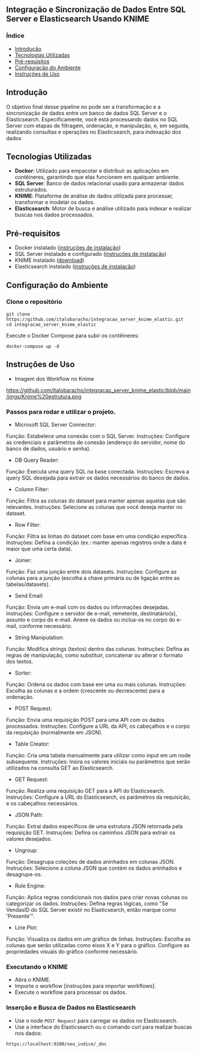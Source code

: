 ## Integração e Sincronização de Dados Entre SQL Server e Elasticsearch Usando KNIME


### Índice

- [Introdução](#introdução)
- [Tecnologias Utilizadas](#tecnologias-utilizadas)
- [Pré-requisitos](#pré-requisitos)
- [Configuração do Ambiente](#configuração-do-ambiente)
- [Instruções de Uso](#instruções-de-uso)




## Introdução

O objetivo final desse pipeline no pode ser a transformação e a sincronização de dados entre um banco de dados SQL Server e o Elasticsearch. Especificamente, você está processando dados no SQL Server com etapas de filtragem, ordenação, e manipulação, e, em seguida, realizando consultas e operações no Elasticsearch, para indexação dos dados 




## Tecnologias Utilizadas

- **Docker**: Utilizado para empacotar e distribuir as aplicações em contêineres, garantindo que elas funcionem em qualquer ambiente.
- **SQL Server**: Banco de dados relacional usado para armazenar dados estruturados.
- **KNIME**: Plataforma de análise de dados utilizada para processar, transformar e modelar os dados.
- **Elasticsearch**: Motor de busca e análise utilizado para indexar e realizar buscas nos dados processados.



## Pré-requisitos

- Docker instalado ([instruções de instalação](https://docs.docker.com/get-docker/))
- SQL Server instalado e configurado ([instruções de instalação](https://docs.microsoft.com/pt-br/sql/database-engine/install-windows/install-sql-server?view=sql-server-ver15))
- KNIME instalado ([download](https://www.knime.com/downloads))
- Elasticsearch instalado ([instruções de instalação](https://www.elastic.co/guide/en/elasticsearch/reference/current/install-elasticsearch.html))


## Configuração do Ambiente

### Clone o repositório

````
git clone https://github.com/italobaracho/integracao_server_knime_elastic.git
cd integracao_server_knime_elastic
````

Execute o Docker Compose para subir os contêineres:
````
docker-compose up -d
````



## Instruções de Uso

- Imagem dos Workflow no Knime
  
https://github.com/italobaracho/integracao_server_knime_elastic/blob/main/imgs/Knime%20estrutura.png

### Passos para rodar e utilizar o projeto.


- Microsoft SQL Server Connector:
  
Função: Estabelece uma conexão com o SQL Server.
Instruções: Configure as credenciais e parâmetros de conexão (endereço do servidor, nome do banco de dados, usuário e senha).

- DB Query Reader:

Função: Executa uma query SQL na base conectada.
Instruções: Escreva a query SQL desejada para extrair os dados necessários do banco de dados.

- Column Filter:

Função: Filtra as colunas do dataset para manter apenas aquelas que são relevantes.
Instruções: Selecione as colunas que você deseja manter no dataset.

- Row Filter:

Função: Filtra as linhas do dataset com base em uma condição específica.
Instruções: Defina a condição (ex.: manter apenas registros onde a data é maior que uma certa data).
 
- Joiner:

 Função: Faz uma junção entre dois datasets.
 Instruções: Configure as colunas para a junção (escolha a chave primária ou de ligação entre as tabelas/datasets).

- Send Email:

Função: Envia um e-mail com os dados ou informações desejadas.
Instruções: Configure o servidor de e-mail, remetente, destinatário(s), assunto e corpo do e-mail. Anexe os dados ou inclua-os no corpo do e-mail, conforme necessário.

- String Manipulation:

Função: Modifica strings (textos) dentro das colunas.
Instruções: Defina as regras de manipulação, como substituir, concatenar ou alterar o formato dos textos.

- Sorter:

Função: Ordena os dados com base em uma ou mais colunas.
Instruções: Escolha as colunas e a ordem (crescente ou decrescente) para a ordenação.

- POST Request:

Função: Envia uma requisição POST para uma API com os dados processados.
Instruções: Configure a URL da API, os cabeçalhos e o corpo da requisição (normalmente em JSON).

- Table Creator:

Função: Cria uma tabela manualmente para utilizar como input em um node subsequente.
Instruções: Insira os valores iniciais ou parâmetros que serão utilizados na consulta GET ao Elasticsearch.

- GET Request:

Função: Realiza uma requisição GET para a API do Elasticsearch.
Instruções: Configure a URL do Elasticsearch, os parâmetros da requisição, e os cabeçalhos necessários.

- JSON Path:

Função: Extrai dados específicos de uma estrutura JSON retornada pela requisição GET.
Instruções: Defina os caminhos JSON para extrair os valores desejados.

- Ungroup:

Função: Desagrupa coleções de dados aninhados em colunas JSON.
Instruções: Selecione a coluna JSON que contém os dados aninhados e desagrupe-os.

- Rule Engine:

Função: Aplica regras condicionais nos dados para criar novas colunas ou categorizar os dados.
Instruções: Defina regras lógicas, como "Se VendasID do SQL Server existir no Elasticsearch, então marque como 'Presente'".

- Line Plot:

Função: Visualiza os dados em um gráfico de linhas.
Instruções: Escolha as colunas que serão utilizadas como eixos X e Y para o gráfico. Configure as propriedades visuais do gráfico conforme necessário.


### Executando o KNIME

- Abra o KNIME.
- Importe o workflow [instruções para importar workflows].
- Execute o workflow para processar os dados.

### Inserção e Busca de Dados no Elasticsearch

- Use o node `POST Request` para carregar os dados no Elasticsearch.
- Use a interface do Elasticsearch ou o comando curl para realizar buscas nos dados:

```bash
https://localhost:9200/seu_indice/_doc

